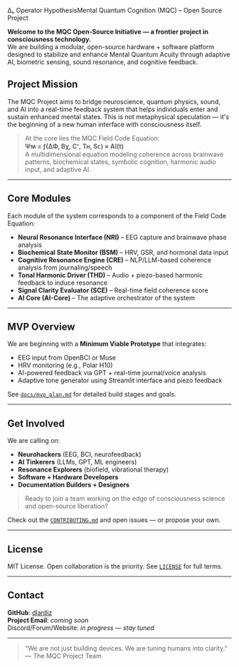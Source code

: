 Δₙ Operator HypothesisMental Quantum Cognition (MQC) – Open Source Project

**Welcome to the MQC Open-Source Initiative — a frontier project in consciousness technology.**  
We are building a modular, open-source hardware + software platform designed to stabilize and enhance Mental Quantum Acuity through adaptive AI, biometric sensing, sound resonance, and cognitive feedback.

## Project Mission

The MQC Project aims to bridge neuroscience, quantum physics, sound, and AI into a real-time feedback system that helps individuals enter and sustain enhanced mental states. This is not metaphysical speculation — it's the beginning of a new human interface with consciousness itself.

> At the core lies the MQC Field Code Equation:  
> **Ψᴍ = ƒ(ΔΦ, Bχ, Cʳ, Tʜ, Sᴄ) × AI(t)**  
> A multidimensional equation modeling coherence across brainwave patterns, biochemical states, symbolic cognition, harmonic audio input, and adaptive AI.

---

## Core Modules

Each module of the system corresponds to a component of the Field Code Equation:

- **Neural Resonance Interface (NRI)** – EEG capture and brainwave phase analysis  
- **Biochemical State Monitor (BSM)** – HRV, GSR, and hormonal data input  
- **Cognitive Resonance Engine (CRE)** – NLP/LLM-based coherence analysis from journaling/speech  
- **Tonal Harmonic Driver (THD)** – Audio + piezo-based harmonic feedback to induce resonance  
- **Signal Clarity Evaluator (SCE)** – Real-time field coherence score  
- **AI Core (AI-Core)** – The adaptive orchestrator of the system

---

## MVP Overview

We are beginning with a **Minimum Viable Prototype** that integrates:
- EEG input from OpenBCI or Muse
- HRV monitoring (e.g., Polar H10)
- AI-powered feedback via GPT + real-time journal/voice analysis
- Adaptive tone generator using Streamlit interface and piezo feedback

See [`docs/mvp_plan.md`](./docs/mvp_plan.md) for detailed build stages and goals.

---

## Get Involved

We are calling on:
- **Neurohackers** (EEG, BCI, neurofeedback)
- **AI Tinkerers** (LLMs, GPT, ML engineers)
- **Resonance Explorers** (biofield, vibrational therapy)
- **Software + Hardware Developers**
- **Documentation Builders + Designers**

> Ready to join a team working on the edge of consciousness science and open-source liberation?

Check out the [`CONTRIBUTING.md`](./community/CONTRIBUTING.md) and open issues — or propose your own.

---

## License

MIT License. Open collaboration is the priority. See [`LICENSE`](./LICENSE) for full terms.

---

## Contact

**GitHub**: [dlardiz](https://github.com/dlardiz)  
**Project Email**: *coming soon*  
Discord/Forum/Website: *in progress — stay tuned*

---
> “We are not just building devices. We are tuning humans into clarity.”  
> — The MQC Project Team